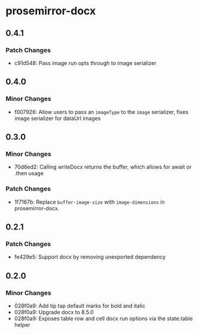 # prosemirror-docx

## 0.4.1

### Patch Changes

- c91d548: Pass image run opts through to image serializer

## 0.4.0

### Minor Changes

- f007926: Allow users to pass an `imageType` to the `image` serializer, fixes image serializer for dataUrl images

## 0.3.0

### Minor Changes

- 70d6ed2: Calling writeDocx returns the buffer, which allows for await or .then usage

### Patch Changes

- 1f7167b: Replace `buffer-image-size` with `image-dimensions` in prosemirror-docx.

## 0.2.1

### Patch Changes

- fe429e5: Support docx by removing unexported dependency

## 0.2.0

### Minor Changes

- 028f0a9: Add tip tap default marks for bold and italic
- 028f0a9: Upgrade docx to 8.5.0
- 028f0a9: Exposes table row and cell docx run options via the state.table helper
